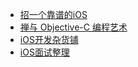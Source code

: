 
- [招一个靠谱的iOS](https://github.com/ChenYilong/iOSInterviewQuestions)
- [禅与 Objective-C 编程艺术](https://github.com/oa414/objc-zen-book-cn)
- [iOS开发杂货铺](https://github.com/LGCooci/KCiOSGrocery)
- [iOS面试整理](https://ios.nobady.cn)
